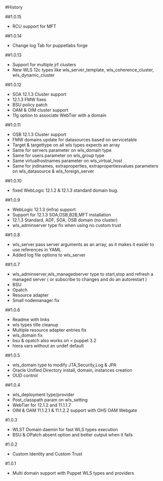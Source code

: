#History

##1.0.15
- RCU support for MFT 

##1.0.14
- Change log Tab for puppetlabs forge

##1.0.13 
- Support for multiple jrf clusters
- New WLS 12c types like wls_server_template, wls_coherence_cluster, wls_dynamic_cluster

##1.0.12
- SOA 12.1.3 Cluster support
- 12.1.3 FMW fixes
- BSU policy patch
- OAM & OIM cluster support
- 11g option to associate WebTier with a domain

##1.0.11
- OSB 12.1.3 Cluster support
- FMW domains update for datasources based on servicetable
- Target & targettype on all wls types expects an array
- Same for servers parameter on wls_domain type
- Same for users parameter on wls_group type
- Same virtualhostnames parameter on wls_virtual_host
- Same for jndinames, extraproperties, extrapropertiesvalues parameters on wls_datasource & wls_foreign_server 

##1.0.10 
- fixed WebLogic 12.1.2 & 12.1.3 standard domain bug.

##1.0.9 
- WebLogic 12.1.3 (infra) support
- Support for 12.1.3 SOA,OSB,B2B,MFT installation
- 12.1.3 Standard, ADF, SOA, OSB domain (no cluster) 
- wls_adminserver type fix when using no custom trust

##1.0.8 
- wls_server pass server arguments as an array, as it makes it easier to use references in YAML
- Added log file options to wls_server 

##1.0.7
- wls_adminserver,wls_managedserver type to start,stop and refresh a managed server ( or subscribe to changes and do an autorestart )
- BSU
- Opatch
- Resource adapter
- Small nodemanager fix 

##1.0.6
- Readme with links
- wls types title cleanup
- Multiple resource adapter entries fix
- wls_domain fix
- bsu & opatch also works on < puppet 3.2
- hiera vars without an undef default

##1.0.5
- wls_domain type to modify JTA,Security,Log & JPA 
- Oracle Unified Directory install, domain, instances creation
- OUD control

##1.0.4 
- wls_deployment type/provider
- Post_classpath param on wls_setting
- WebTier for 12.1.2 and 11.1.1.7
- OIM & OAM 11.1.2.1 & 11.1.2.2 support with OHS OAM Webgate

#1.0.3 
- WLST Domain daemin for fast WLS types execution
- BSU & OPatch absent option and better output when it fails

#1.0.2
- Custom Identity and Custom Trust

#1.0.1
- Multi domain support with Puppet WLS types and providers
